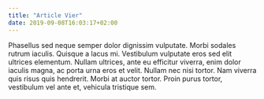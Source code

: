 ```yaml
---
title: "Article Vier"
date: 2019-09-08T16:03:17+02:00
---
```


Phasellus sed neque semper dolor dignissim vulputate. Morbi sodales rutrum iaculis. Quisque a lacus mi. Vestibulum vulputate eros sed elit ultrices elementum. Nullam ultrices, ante eu efficitur viverra, enim dolor iaculis magna, ac porta urna eros et velit. Nullam nec nisi tortor. Nam viverra quis risus quis hendrerit. Morbi at auctor tortor. Proin purus tortor, vestibulum vel ante et, vehicula tristique sem.

